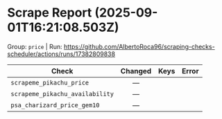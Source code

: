 # Scrape Report (2025-09-01T16:21:08.503Z)

Group: `price`  |  Run: https://github.com/AlbertoRoca96/scraping-checks-scheduler/actions/runs/17382809838

| Check | Changed | Keys | Error |
|---|:---:|:--|:--|
| `scrapeme_pikachu_price` | — |  |  |
| `scrapeme_pikachu_availability` | — |  |  |
| `psa_charizard_price_gem10` | — |  |  |
